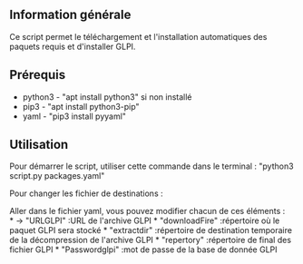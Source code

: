 ## Information générale

Ce script permet le téléchargement et l'installation automatiques des paquets requis et d'installer GLPI.

## Prérequis 

* python3 - "apt install python3" si non installé
* pip3 - "apt install python3-pip"
* yaml - "pip3 install pyyaml"

## Utilisation

Pour démarrer le script, utiliser cette commande dans le terminal :
"python3 script.py packages.yaml"

Pour changer les fichier de destinations :

Aller dans le fichier yaml, vous pouvez modifier chacun de ces éléments :  
                            * -> "URLGLPI" :URL de l'archive GLPI
                              * "downloadFire" :répertoire où le paquet GLPI sera stocké
                              * "extractdir" :répertoire de destination temporaire de la décompression de l'archive GLPI
			      * "repertory" :répertoire de final des fichier GLPI
                              * "Passwordglpi" :mot de passe de la base de donnée GLPI



